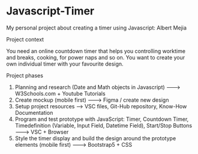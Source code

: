 # Javascript-Timer

My personal project about creating a timer using Javascript: Albert Mejia

Project context

You need an online countdown timer that helps you controlling worktime and breaks, cooking, for power naps and so on. 
You want to create your own individual timer with your favourite design.

Project phases

1) Planning and research (Date and Math objects in Javascript) ---> W3Schools.com + Youtube Tutorials
2) Create mockup (mobile first) ---> Figma / create new design
3) Setup project resources --> VSC files, Git-Hub repository, Know-How Documentation
4) Program and test prototype with JavaScript: Timer, Countdown Timer, Timedefinition (Variable, Input Field, Datetime Field), 
   Start/Stop Buttons ---> VSC + Browser
6) Style the timer display and build the design around the prototype elements (mobile first) ---> Bootstrap5 + CSS
